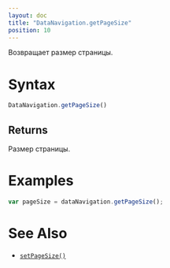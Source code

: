 ```yaml
---
layout: doc
title: "DataNavigation.getPageSize"
position: 10
---
```


Возвращает размер страницы.

# Syntax

```js
DataNavigation.getPageSize()
```

## Returns

Размер страницы.

# Examples

```js
var pageSize = dataNavigation.getPageSize();
```

# See Also

* [`setPageSize()`](../DataNavigation.setPageSize/)
